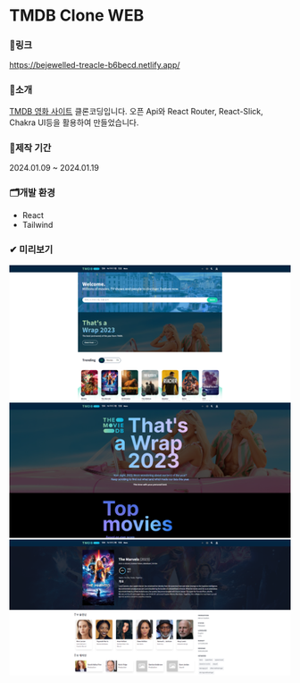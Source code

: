 # TMDB Clone WEB

### 🔗링크
https://bejewelled-treacle-b6becd.netlify.app/

### 🔎소개
[TMDB 영화 사이트](https://www.themoviedb.org/?language=ko) 클론코딩입니다.
오픈 Api와 React Router, React-Slick, Chakra UI등을 활용하여 만들었습니다.

### 📅제작 기간
2024.01.09 ~ 2024.01.19

### 🗂개발 환경
- React
- Tailwind

### ✔ 미리보기
![preview](./src/assets/K-001.png)
![preview](./src/assets/K-002.png)
![preview](./src/assets/K-003.png)
